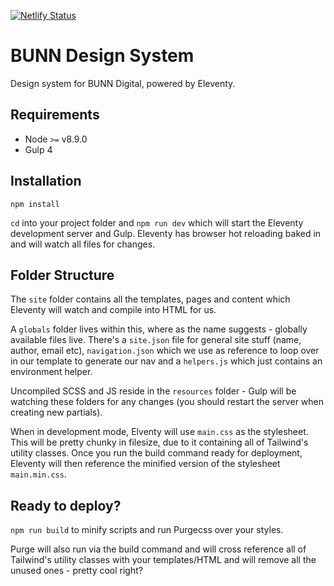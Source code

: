 [![Netlify Status](https://api.netlify.com/api/v1/badges/8a4bb110-ac80-4e29-a9ed-fdaa9a8baf29/deploy-status)](https://app.netlify.com/sites/optimistic-jennings-823e30/deploys)

# BUNN Design System

Design system for BUNN Digital, powered by Eleventy.

## Requirements

* Node `>=` v8.9.0
* Gulp 4

## Installation

```
npm install
```

`cd` into your project folder and `npm run dev` which will start the Eleventy development server and Gulp. Eleventy has browser hot reloading baked in and will watch all files for changes.


## Folder Structure

The `site` folder contains all the templates, pages and content which Eleventy will watch and compile into HTML for us.

A `globals` folder lives within this, where as the name suggests - globally available files live. There's a `site.json` file for general site stuff (name, author, email etc), `navigation.json` which we use as reference to loop over in our template to generate our nav and a `helpers.js` which just contains an environment helper.

Uncompiled SCSS and JS reside in the `resources` folder - Gulp will be watching these folders for any changes (you should restart the server when creating new partials).

When in development mode, Elventy will use `main.css` as the stylesheet. This will be pretty chunky in filesize, due to it containing all of Tailwind's utility classes. Once you run the build command ready for deployment, Eleventy will then reference the minified version of the stylesheet `main.min.css`.

## Ready to deploy?

`npm run build` to minify scripts and run Purgecss over your styles.

Purge will also run via the build command and will cross reference all of Tailwind's utility classes with your templates/HTML and will remove all the unused ones - pretty cool right?
